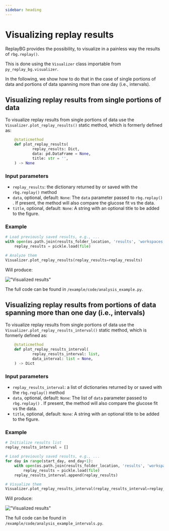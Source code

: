 ```yaml
---
sidebar: heading
---
```


# Visualizing replay results

ReplayBG provides the possibility, to visualize in a painless way the results of `rbg.replay()`. 

This is done using the `Visualizer` class importable from `py_replay_bg.visualizer`. 

In the following, we show how to do that in the case of single portions of data and portions of data spanning 
more than one day (i.e., intervals).

## Visualizing replay results from single portions of data

To visualize replay results from single portions of data use the `Visualizer.plot_replay_results()` static
method, which is formerly defined as:
```python 
    @staticmethod
    def plot_replay_results(
            replay_results: Dict,
            data: pd.DataFrame = None,
            title: str = '',
    ) -> None
```

### Input parameters
- `replay_results`: the dictionary returned by or saved with the `rbg.replay()` method
- `data`, optional, default: `None`: The `data` parameter passed to `rbg.replay()` . If present, the method will also
compare the glucose fit vs the data.
- `title`, optional, default: `None`: A string with an optional title to be added to the figure.

### Example 

```python
# Load previously saved results, e.g., ...
with open(os.path.join(results_folder_location, 'results', 'workspaces', 'results.pkl'), 'rb') as file:
    replay_results = pickle.load(file)

# Analyze them
Visualizer.plot_replay_results(replay_results=replay_results)
```

Will produce:

!["Visualized results"](https://i.postimg.cc/sgV8XCQ8/Figure-2.png "Visualized results")

The full code can be found in `/example/code/analysis_example.py`.

## Visualizing replay results from portions of data spanning more than one day (i.e., intervals)

To visualize replay results from single portions of data use the `Visualizer.plot_replay_results_interval()` static
method, which is formerly defined as:
```python 
    @staticmethod
    def plot_replay_results_interval(
            replay_results_interval: list,
            data_interval: list = None,
    ) -> Dict
```

### Input parameters
- `replay_results_interval`: a list of dictionaries returned by or saved with the `rbg.replay()` method
- `data`, optional, default: `None`: The list of `data` parameter passed to `rbg.replay()` . If present, the method will also
compare the glucose fit vs the data.
- `title`, optional, default: `None`: A string with an optional title to be added to the figure.

### Example 

```python
# Initialize results list
replay_results_interval = []

# Load previously saved results, e.g., ...
for day in range(start_day, end_day+1):
    with open(os.path.join(results_folder_location, 'results', 'workspaces', 'results_' + str(day) + '.pkl'), 'rb') as file:
        replay_results = pickle.load(file)
    replay_results_interval.append(replay_results)

# Visualize them
Visualizer.plot_replay_results_interval(replay_results_interval=replay_results_interval)
```

Will produce:

!["Visualized results"](https://i.postimg.cc/LXqGpkY8/Figure-1.png "Visualized results")

The full code can be found in `/example/code/analysis_example_intervals.py`.